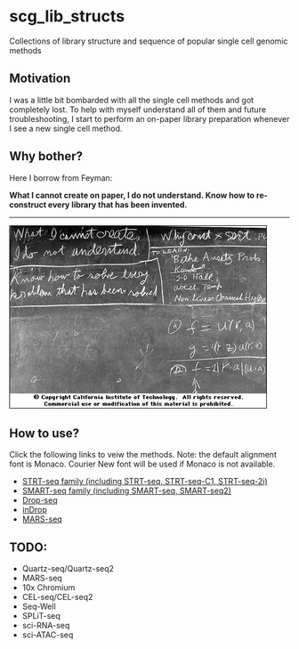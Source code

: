 # scg_lib_structs
Collections of library structure and sequence of popular single cell genomic methods

## Motivation

I was a little bit bombarded with all the single cell methods and got completely lost. To help with myself understand all of them and future troubleshooting, I start to perform an on-paper library preparation whenever I see a new single cell method.

## Why bother?

Here I borrow from Feyman:

**What I cannot create on paper, I do not understand. Know how to re-construct every library that has been invented.**

----

![](data/feyman.jpeg)

## How to use?

Click the following links to veiw the methods. Note: the default alignment font is Monaco. Courier New font will be used if Monaco is not available.

- [STRT-seq family (including STRT-seq, STRT-seq-C1, STRT-seq-2i)](https://teichlab.github.io/scg_lib_structs/STRT-seq_family.html)
- [SMART-seq family (including SMART-seq, SMART-seq2)](https://teichlab.github.io/scg_lib_structs/SMART-seq_family.html)
- [Drop-seq](https://teichlab.github.io/scg_lib_structs/Drop-seq.html)
- [inDrop](https://teichlab.github.io/scg_lib_structs/inDrop.html)
- [MARS-seq](https://teichlab.github.io/scg_lib_structs/MARS-seq.html)

## TODO:

- Quartz-seq/Quartz-seq2
- MARS-seq
- 10x Chromium
- CEL-seq/CEL-seq2
- Seq-Well
- SPLiT-seq
- sci-RNA-seq
- sci-ATAC-seq
